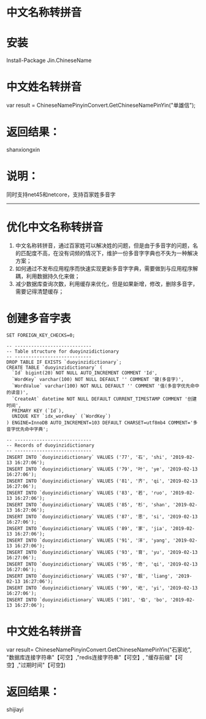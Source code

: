 # 中文名称转拼音

# 安装
Install-Package Jin.ChineseName
# 中文姓名转拼音
var result = ChineseNamePinyinConvert.GetChineseNamePinYin("单雄信");
# 返回结果：
shanxiongxin
# 说明：
同时支持net45和netcore，支持百家姓多音字


---


# 优化中文名称转拼音
1. 中文名称转拼音，通过百家姓可以解决姓的问题，但是由于多音字的问题，名的匹配度不高，在没有词频的情况下，维护一份多音字字典也不失为一种解决方案；
2. 如何通过不发布应用程序而快速实现更新多音字字典，需要做到与应用程序解耦，利用数据持久化来做；
3. 减少数据库查询次数，利用缓存来优化，但是如果新增，修改，删除多音字，需要记得清楚缓存；

# 创建多音字表

```
SET FOREIGN_KEY_CHECKS=0;

-- ----------------------------
-- Table structure for duoyinzidictionary
-- ----------------------------
DROP TABLE IF EXISTS `duoyinzidictionary`;
CREATE TABLE `duoyinzidictionary` (
  `Id` bigint(20) NOT NULL AUTO_INCREMENT COMMENT 'Id',
  `WordKey` varchar(100) NOT NULL DEFAULT '' COMMENT '键(多音字)',
  `WordValue` varchar(100) NOT NULL DEFAULT '' COMMENT '值(多音字优先命中的读音)',
  `CreateAt` datetime NOT NULL DEFAULT CURRENT_TIMESTAMP COMMENT '创建时间',
  PRIMARY KEY (`Id`),
  UNIQUE KEY `idx_wordkey` (`WordKey`)
) ENGINE=InnoDB AUTO_INCREMENT=103 DEFAULT CHARSET=utf8mb4 COMMENT='多音字优先命中字典';

-- ----------------------------
-- Records of duoyinzidictionary
-- ----------------------------
INSERT INTO `duoyinzidictionary` VALUES ('77', '石', 'shi', '2019-02-13 16:27:06');
INSERT INTO `duoyinzidictionary` VALUES ('79', '叶', 'ye', '2019-02-13 16:27:06');
INSERT INTO `duoyinzidictionary` VALUES ('81', '齐', 'qi', '2019-02-13 16:27:06');
INSERT INTO `duoyinzidictionary` VALUES ('83', '若', 'ruo', '2019-02-13 16:27:06');
INSERT INTO `duoyinzidictionary` VALUES ('85', '杉', 'shan', '2019-02-13 16:27:06');
INSERT INTO `duoyinzidictionary` VALUES ('87', '思', 'si', '2019-02-13 16:27:06');
INSERT INTO `duoyinzidictionary` VALUES ('89', '家', 'jia', '2019-02-13 16:27:06');
INSERT INTO `duoyinzidictionary` VALUES ('91', '洋', 'yang', '2019-02-13 16:27:06');
INSERT INTO `duoyinzidictionary` VALUES ('93', '育', 'yu', '2019-02-13 16:27:06');
INSERT INTO `duoyinzidictionary` VALUES ('95', '奇', 'qi', '2019-02-13 16:27:06');
INSERT INTO `duoyinzidictionary` VALUES ('97', '靓', 'liang', '2019-02-13 16:27:06');
INSERT INTO `duoyinzidictionary` VALUES ('99', '屹', 'yi', '2019-02-13 16:27:06');
INSERT INTO `duoyinzidictionary` VALUES ('101', '伯', 'bo', '2019-02-13 16:27:06');
```

# 中文姓名转拼音
var result= ChineseNamePinyinConvert.GetChineseNamePinYin("石家屹", "数据库连接字符串"【可空】,"redis连接字符串"【可空】, "缓存前缀"【可空】,"过期时间"【可空】)
# 返回结果：
shijiayi